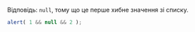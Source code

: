Відповідь: `null`, тому що це перше хибне значення зі списку.

```js run
alert( 1 && null && 2 );
```

